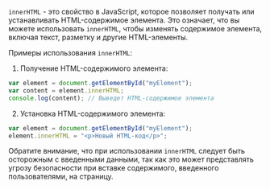 `innerHTML` - это свойство в JavaScript, которое позволяет получать или устанавливать HTML-содержимое элемента. Это означает, что вы можете использовать `innerHTML`, чтобы изменять содержимое элемента, включая текст, разметку и другие HTML-элементы.

Примеры использования `innerHTML`:

1. Получение HTML-содержимого элемента:
```javascript
var element = document.getElementById("myElement");
var content = element.innerHTML;
console.log(content); // Выведет HTML-содержимое элемента
```

2. Установка HTML-содержимого элемента:
```javascript
var element = document.getElementById("myElement");
element.innerHTML = "<p>Новый HTML-код</p>";
```

Обратите внимание, что при использовании `innerHTML` следует быть осторожным с введенными данными, так как это может представлять угрозу безопасности при вставке содержимого, введенного пользователями, на страницу.